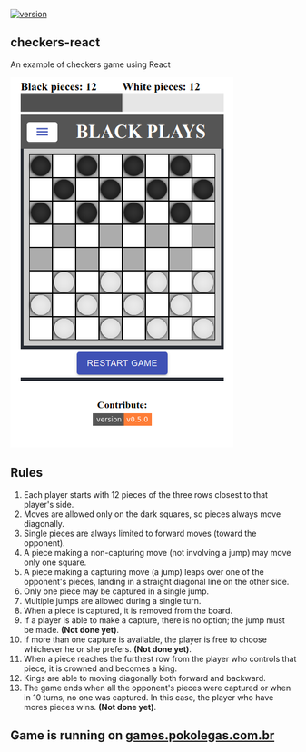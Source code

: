 [![version](https://img.shields.io/github/package-json/v/ricardodorosario/checkers-react?style=flat-square)](https://github.com/ricardodorosario/checkers-react)

## checkers-react

An example of checkers game using React

![Checkers Screen](https://github.com/ricardodorosario/checkers-react/blob/master/images/checkers-react-screen.png)

## Rules

1. Each player starts with 12 pieces of the three rows closest to that player's side.
1. Moves are allowed only on the dark squares, so pieces always move diagonally.
1. Single pieces are always limited to forward moves (toward the opponent).
1. A piece making a non-capturing move (not involving a jump) may move only one square.
1. A piece making a capturing move (a jump) leaps over one of the opponent's pieces, landing in a straight diagonal line on the other side.
1. Only one piece may be captured in a single jump.
1. Multiple jumps are allowed during a single turn.
1. When a piece is captured, it is removed from the board.
1. If a player is able to make a capture, there is no option; the jump must be made. **(Not done yet)**.
1. If more than one capture is available, the player is free to choose whichever he or she prefers. **(Not done yet)**.
1. When a piece reaches the furthest row from the player who controls that piece, it is crowned and becomes a king.
1. Kings are able to moving diagonally both forward and backward.
1. The game ends when all the opponent's pieces were captured or when in 10 turns, no one was captured. In this case, the player who have mores pieces wins. **(Not done yet)**.

## Game is running on [games.pokolegas.com.br](https://games.pokolegas.com.br/checkers/)
